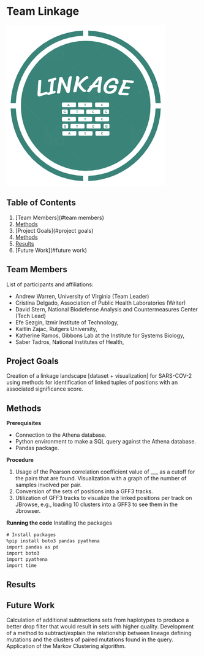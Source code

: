 # Team Linkage
![Logo](logo.png)

## Table of Contents

1. [Team Members](#team members)
2. [Methods](#methods)
3. [Project Goals](#project goals)
4. [Methods](#methods)
5. [Results](#results)
6. [Future Work](#future work)


## Team Members
List of participants and affiliations:
- Andrew Warren, University of Virginia (Team Leader)
- Cristina Delgado, Association of Public Health Laboratories (Writer)
- David Stern, National Biodefense Analysis and Countermeasures Center (Tech Lead)
- Efe Sezgin, Izmir Institute of Technology,
- Kaitlin Zajac, Rutgers University,
- Katherine Ramos, Gibbons Lab at the Institute for Systems Biology,
- Saber Tadros, National Institutes of Health,

## Project Goals
Creation of a linkage landscape [dataset + visualization] for SARS-COV-2 using methods for identification of linked tuples of positions with an associated significance score.

## Methods
**Prerequisites**
- Connection to the Athena database.
- Python environment to make a SQL query against the Athena database.
- Pandas package.

**Procedure**
1. Usage of the Pearson correlation coefficient value of ___ as a cutoff for the pairs that are found. Visualization with a graph of the number of samples involved per pair.
2. Conversion of the sets of positions into a GFF3 tracks.
3. Utilization of GFF3 tracks to visualize the linked positions per track on JBrowse, e.g., loading 10 clusters into a GFF3 to see them in the Jbrowser.

**Running the code**
Installing the packages
```
# Install packages
%pip install boto3 pandas pyathena
import pandas as pd
import boto3
import pyathena
import time
```

## Results


## Future Work
Calculation of additional subtractions sets from haplotypes to produce a better drop filter that would result in sets with higher quality. 
Development of a method to subtract/explain the relationship between lineage defining mutations and the clusters of paired mutations found in the query. 
Application of the Markov Clustering algorithm.

